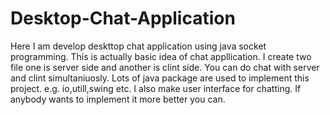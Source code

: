 # Desktop-Chat-Application
Here I am develop deskttop chat application using java socket programming. This is actually basic idea of chat appllication.
I create two file one is server side and another is clint side. You can do chat with server and clint simultaniuosly.
Lots of java package are used to implement this project. e.g. io,utill,swing etc. I also make user interface for chatting.
If anybody wants to implement it more better you can.

